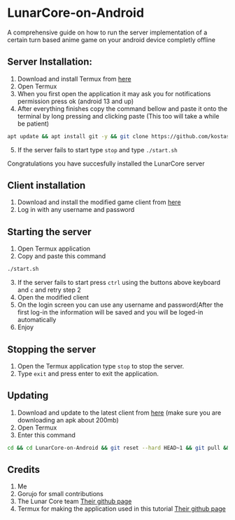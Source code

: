 # LunarCore-on-Android
A comprehensive guide on how to run the server implementation of a certain turn based anime game on your android device completly offline 

## Server Installation: 
1. Download and install Termux from [here](https://github.com/termux/termux-app/releases/download/v0.118.0/termux-app_v0.118.0+github-debug_arm64-v8a.apk)
2. Open Termux
3. When you first open the application it may ask you for notifications permission press ok (android 13 and up)
4. After everything finishes copy the command bellow and paste it onto the terminal by long pressing and clicking paste (This too will take a while be patient)
```sh
apt update && apt install git -y && git clone https://github.com/kostas214/LunarCore-on-Android.git && cd LunarCore-on-Android && chmod +x install.sh && ./install.sh
```
5. If the server fails to start type ```stop``` and type ```./start.sh```
   
Congratulations you have succesfully installed the LunarCore server
## Client installation 
1. Download and install the modified game client from [here](https://github.com/kostas214/LunarCore-on-Android/releases/download/v2.1/LunarCore-on-Android.apk)
2. Log in with any username and password

## Starting the server
1. Open Termux application
2. Copy and paste this command
```sh
./start.sh
```
3. If the server fails to start press ```ctrl``` using the buttons above keyboard and ```c``` and retry step 2
4. Open the modified client
5. On the login screen you can use any username and password(After the first log-in the information will be saved and you will be loged-in automatically
6. Enjoy
## Stopping the server
1. Open the Termux application type ```stop``` to stop the server.
2. Type ```exit``` and press enter to exit the application.
## Updating
1. Download and update to the latest client from [here](https://github.com/Xuoos/StarRailProxy/releases) (make sure you are downloading an apk about 200mb)
2. Open Termux
3. Enter this command
 ```sh
 cd && cd LunarCore-on-Android && git reset --hard HEAD~1 && git pull && ./update.sh
```
## Credits 
1. Me
2. Gorujo for small contributions
3. The Lunar Core team [Their github page](https://github.com/Melledy/LunarCore)
4. Termux for making the application used in this tutorial [Their github page](https://github.com/termux/termux-app)

